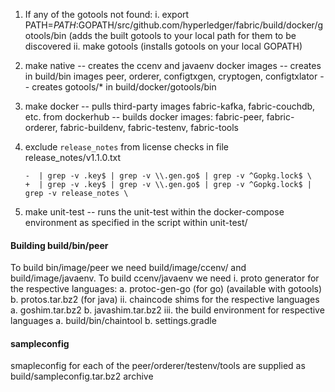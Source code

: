 1. If any of the gotools not found: 
	i. export PATH=$PATH:$GOPATH/src/github.com/hyperledger/fabric/build/docker/gotools/bin
		(adds the built gotools to your local path for them to be discovered
	ii. make gotools (installs gotools on your local GOPATH)
2. make native 
	-- creates the ccenv and javaenv docker images
	-- creates in build/bin images peer, orderer, configtxgen, cryptogen, configtxlator
	-- creates gotools/* in build/docker/gotools/bin
3. make docker 
	-- pulls third-party images fabric-kafka, fabric-couchdb, etc. from dockerhub 
	-- builds docker images: fabric-peer, fabric-orderer, fabric-buildenv, fabric-testenv, fabric-tools

4. exclude `release_notes`  from license checks
	in file release_notes/v1.1.0.txt
	```
	-  | grep -v .key$ | grep -v \\.gen.go$ | grep -v ^Gopkg.lock$ \
	+  | grep -v .key$ | grep -v \\.gen.go$ | grep -v ^Gopkg.lock$ | grep -v release_notes \
	```

5. make unit-test
	-- runs the unit-test within the docker-compose environment as specified in the script within unit-test/


#### Building build/bin/peer
To build bin/image/peer we need build/image/ccenv/ and build/image/javaenv. 
To build ccenv/javaenv we need 
	i.   proto generator for the respective languages:
		a. protoc-gen-go (for go) (available with gotools)
		b. protos.tar.bz2 (for java)
	ii.  chaincode shims for the respective languages
		a.   goshim.tar.bz2
		b. javashim.tar.bz2
	iii. the build environment for respective languages
		a. build/bin/chaintool 
		b. settings.gradle

#### sampleconfig
smapleconfig for each of the peer/orderer/testenv/tools are supplied as build/sampleconfig.tar.bz2 archive 

